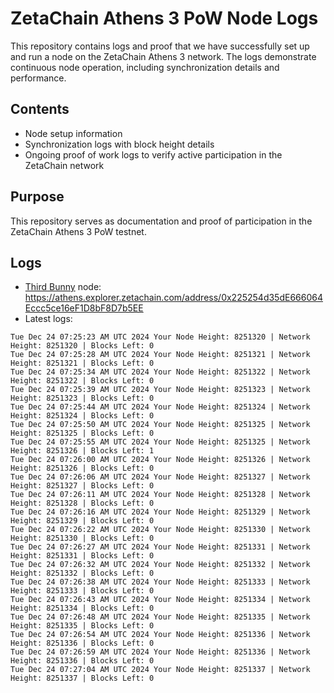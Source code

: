 # ZetaChain Athens 3 PoW Node Logs
This repository contains logs and proof that we have successfully set up and run a node on the ZetaChain Athens 3 network. The logs demonstrate continuous node operation, including synchronization details and performance.

## Contents
- Node setup information
- Synchronization logs with block height details
- Ongoing proof of work logs to verify active participation in the ZetaChain network

## Purpose
This repository serves as documentation and proof of participation in the ZetaChain Athens 3 PoW testnet.

## Logs

- [Third Bunny](https://thirdbunny.xyz/) node: https://athens.explorer.zetachain.com/address/0x225254d35dE666064Eccc5ce16eF1D8bF8D7b5EE
- Latest logs:
```
Tue Dec 24 07:25:23 AM UTC 2024 Your Node Height: 8251320 | Network Height: 8251320 | Blocks Left: 0
Tue Dec 24 07:25:28 AM UTC 2024 Your Node Height: 8251321 | Network Height: 8251321 | Blocks Left: 0
Tue Dec 24 07:25:34 AM UTC 2024 Your Node Height: 8251322 | Network Height: 8251322 | Blocks Left: 0
Tue Dec 24 07:25:39 AM UTC 2024 Your Node Height: 8251323 | Network Height: 8251323 | Blocks Left: 0
Tue Dec 24 07:25:44 AM UTC 2024 Your Node Height: 8251324 | Network Height: 8251324 | Blocks Left: 0
Tue Dec 24 07:25:50 AM UTC 2024 Your Node Height: 8251325 | Network Height: 8251325 | Blocks Left: 0
Tue Dec 24 07:25:55 AM UTC 2024 Your Node Height: 8251325 | Network Height: 8251326 | Blocks Left: 1
Tue Dec 24 07:26:00 AM UTC 2024 Your Node Height: 8251326 | Network Height: 8251326 | Blocks Left: 0
Tue Dec 24 07:26:06 AM UTC 2024 Your Node Height: 8251327 | Network Height: 8251327 | Blocks Left: 0
Tue Dec 24 07:26:11 AM UTC 2024 Your Node Height: 8251328 | Network Height: 8251328 | Blocks Left: 0
Tue Dec 24 07:26:16 AM UTC 2024 Your Node Height: 8251329 | Network Height: 8251329 | Blocks Left: 0
Tue Dec 24 07:26:22 AM UTC 2024 Your Node Height: 8251330 | Network Height: 8251330 | Blocks Left: 0
Tue Dec 24 07:26:27 AM UTC 2024 Your Node Height: 8251331 | Network Height: 8251331 | Blocks Left: 0
Tue Dec 24 07:26:32 AM UTC 2024 Your Node Height: 8251332 | Network Height: 8251332 | Blocks Left: 0
Tue Dec 24 07:26:38 AM UTC 2024 Your Node Height: 8251333 | Network Height: 8251333 | Blocks Left: 0
Tue Dec 24 07:26:43 AM UTC 2024 Your Node Height: 8251334 | Network Height: 8251334 | Blocks Left: 0
Tue Dec 24 07:26:48 AM UTC 2024 Your Node Height: 8251335 | Network Height: 8251335 | Blocks Left: 0
Tue Dec 24 07:26:54 AM UTC 2024 Your Node Height: 8251336 | Network Height: 8251336 | Blocks Left: 0
Tue Dec 24 07:26:59 AM UTC 2024 Your Node Height: 8251336 | Network Height: 8251336 | Blocks Left: 0
Tue Dec 24 07:27:04 AM UTC 2024 Your Node Height: 8251337 | Network Height: 8251337 | Blocks Left: 0
```
